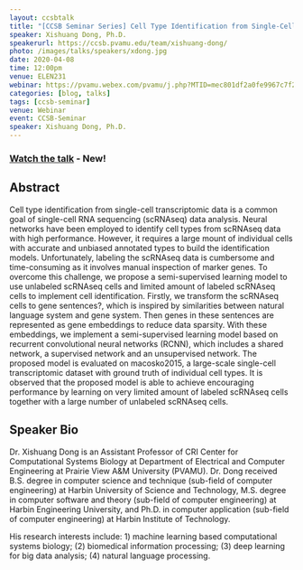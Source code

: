 ```yaml
---
layout: ccsbtalk
title: "[CCSB Seminar Series] Cell Type Identification from Single-Cell Transcriptomic Data via Deep Learning"
speaker: Xishuang Dong, Ph.D.
speakerurl: https://ccsb.pvamu.edu/team/xishuang-dong/
photo: /images/talks/speakers/xdong.jpg
date: 2020-04-08
time: 12:00pm
venue: ELEN231
webinar: https://pvamu.webex.com/pvamu/j.php?MTID=mec801df2a0fe9967c7f20b31a1ca51a8
categories: [blog, talks]
tags: [ccsb-seminar]
venue: Webinar
event: CCSB-Seminar
speaker: Xishuang Dong, Ph.D.
---
```


### [Watch the talk](https://ccsb.pvamu.edu/media/video/ccsb-seminar-dong-2020-04-08.mp4) - New!

## Abstract

Cell type identification from single-cell transcriptomic data is a common goal of single-cell RNA sequencing (scRNAseq) data analysis. Neural networks have been employed to identify cell types from scRNAseq data with high performance. However, it requires a large mount of individual cells with accurate and unbiased annotated types to build the identification models. Unfortunately, labeling the scRNAseq data is cumbersome and time-consuming as it involves manual inspection of marker genes. To overcome this challenge, we propose a semi-supervised learning model to use unlabeled scRNAseq cells and limited amount of labeled scRNAseq cells to implement cell identification. Firstly, we transform the scRNAseq cells to gene sentences?, which is inspired by similarities between natural language system and gene system. Then genes in these sentences are represented as gene embeddings to reduce data sparsity. With these embeddings, we implement a semi-supervised learning model based on recurrent convolutional neural networks (RCNN), which includes a shared network, a supervised network and an unsupervised network. The proposed model is evaluated on macosko2015, a large-scale single-cell transcriptomic dataset with ground truth of individual cell types. It is observed that the proposed model is able to achieve encouraging performance by learning on very limited amount of labeled scRNAseq cells together with a large number of unlabeled scRNAseq cells.


## Speaker Bio
Dr. Xishuang Dong is an Assistant Professor of CRI Center for Computational Systems Biology at Department of Electrical and Computer Engineering at Prairie View A&M University (PVAMU). Dr. Dong received B.S. degree in computer science and technique (sub-field of computer engineering) at Harbin University of Science and Technology, M.S. degree in computer software and theory (sub-field of computer engineering) at Harbin Engineering University, and Ph.D. in computer application (sub-field of computer engineering) at Harbin Institute of Technology.

His research interests include: 1) machine learning based computational systems biology; (2) biomedical information processing; (3) deep learning for big data analysis; (4) natural language processing.
